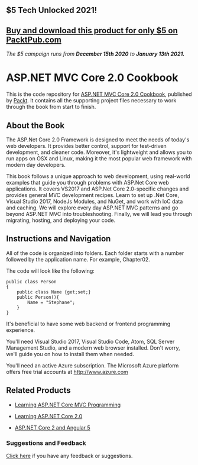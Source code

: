 ## $5 Tech Unlocked 2021!
[Buy and download this product for only $5 on PacktPub.com](https://www.packtpub.com/)
-----
*The $5 campaign         runs from __December 15th 2020__ to __January 13th 2021.__*

# ASP.NET MVC Core 2.0 Cookbook
This is the code repository for [ASP.NET MVC Core 2.0 Cookbook](https://www.packtpub.com/application-development/aspnet-mvc-core-20-cookbook?utm_source=github&utm_medium=repository&utm_campaign=9781785886751), published by [Packt](https://www.packtpub.com/?utm_source=github). It contains all the supporting project files necessary to work through the book from start to finish.
## About the Book
The ASP.Net Core 2.0 Framework is designed to meet the needs of today's web developers. It provides better control, support for test-driven development, and cleaner code. Moreover, it's lightweight and allows you to run apps on OSX and Linux, making it the most popular web framework with modern day developers.

This book follows a unique approach to web development, using real-world examples that guide you through problems with ASP.Net Core web applications. It covers VS2017 and ASP.Net Core 2.0-specific changes and provides general MVC development recipes. Learn to set up .Net Core, Visual Studio 2017, NodeJs Modules, and NuGet, and work with IoC data and caching. We will explore every day ASP.NET MVC patterns and go beyond ASP.NET MVC into troubleshooting. Finally, we will lead you through migrating, hosting, and deploying your code.

## Instructions and Navigation
All of the code is organized into folders. Each folder starts with a number followed by the application name. For example, Chapter02.



The code will look like the following:
```
public class Person
{
    public class Name {get;set;}
    public Person(){
        Name = "Stephane";
    }
}
```

It's beneficial to have some web backend or frontend programming experience.

You'll need Visual Studio 2017, Visual Studio Code, Atom, SQL Server Management Studio, and a modern web browser installed. Don't worry, we'll guide you on how to install them when needed.

You'll need an active Azure subscription. The Microsoft Azure platform offers free trial accounts at http://www.azure.com

## Related Products
* [Learning ASP.NET Core MVC Programming](https://www.packtpub.com/application-development/learning-aspnet-core-mvc-programming?utm_source=github&utm_medium=repository&utm_campaign=9781786463838)

* [Learning ASP.NET Core 2.0](https://www.packtpub.com/application-development/learning-aspnet-core-20?utm_source=github&utm_medium=repository&utm_campaign=9781788476638)

* [ASP.NET Core 2 and Angular 5](https://www.packtpub.com/application-development/aspnet-core-2-and-angular-5?utm_source=github&utm_medium=repository&utm_campaign=9781788293600)

### Suggestions and Feedback
[Click here](https://docs.google.com/forms/d/e/1FAIpQLSe5qwunkGf6PUvzPirPDtuy1Du5Rlzew23UBp2S-P3wB-GcwQ/viewform) if you have any feedback or suggestions.
